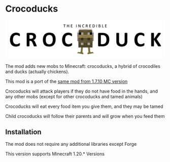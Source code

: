 # Crocoducks

![Crocoducks](./additional/logo.png)

The mod adds new mobs to Minecraft: crocoducks, a hybrid of crocodiles and ducks (actually chickens).

This mod is a port of the [same mod from 1.7.10 MC version](https://www.curseforge.com/minecraft/mc-mods/crocoducks)

Crocoducks will attack players if they do not have food in the hands, and any other mobs (except for other crocoducks and tamed animals)

Crocoducks will eat every food item you give them, and they may be tamed

Child crocoducks will follow their parents and will grow when you feed them

## Installation

The mod does not require any additional libraries except Forge

This version supports Minecraft 1.20.* Versions